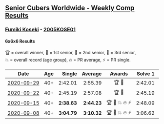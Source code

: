 <style>table {white-space: nowrap;}</style>

## [Senior Cubers Worldwide - Weekly Comp Results](/scw-comp/results/)
### [Fumiki Koseki](README.md) - [2005KOSE01](https://www.worldcubeassociation.org/persons/2005KOSE01?event=666)
#### 6x6x6 Results

<span style="white-space: nowrap;">🏆 = overall winner</span>, <span style="white-space: nowrap;">🥇 = 1st senior</span>, <span style="white-space: nowrap;">🥈 = 2nd senior</span>, <span style="white-space: nowrap;">🥉 = 3rd senior</span>, <span style="white-space: nowrap;">💥 = overall record (age group)</span>, <span style="white-space: nowrap;">🔥 = PR average</span>, <span style="white-space: nowrap;">⚡ = PR single</span>.

| Date | Age | Single | Average | Awards | Solve 1 | Solve 2 | Solve 3 | Video |
| :--: | :--: | --: | --: | :--: | --: | --: | --: | :-- |
| [2020-09-29](../../results/2020-09-29/666.md) | 40+ | 2:42.01 | 2:55.39 | 🏆 🥇 | 2:42.01 | 3:11.93 | 2:52.23 | [Desktop](https://www.facebook.com/events/427181104911253/permalink/432492021046828) / [Mobile](https://m.facebook.com/events/427181104911253?view=permalink&id=432492021046828) |
| [2020-09-22](../../results/2020-09-22/666.md) | 40+ | 2:45.19 | 2:57.08 | 🏆 🥇 | 2:45.19 | 2:57.03 | 3:09.03 | [Desktop](https://www.facebook.com/events/342541897161786/permalink/343948317021144) / [Mobile](https://m.facebook.com/events/342541897161786?view=permalink&id=343948317021144) |
| [2020-09-15](../../results/2020-09-15/666.md) | 40+ | **2:38.63** | **2:44.23** | 🏆 🥇 💥 🔥 ⚡ | 2:48.09 | 2:45.98 | **2:38.63** | [Desktop](https://www.facebook.com/events/655903882008117/permalink/659480474983791) / [Mobile](https://m.facebook.com/events/655903882008117?view=permalink&id=659480474983791) |
| [2020-09-08](../../results/2020-09-08/666.md) | 40+ | **3:04.79** | **3:10.32** | 🏆 🥇 💥 🔥 ⚡ | 3:06.62 | **3:04.79** | 3:19.54 | [Desktop](https://www.facebook.com/events/342884623427933/permalink/344014803314915) / [Mobile](https://m.facebook.com/events/342884623427933?view=permalink&id=344014803314915) |


<!-- Global site tag (gtag.js) - Google Analytics -->
<script async src="https://www.googletagmanager.com/gtag/js?id=UA-86348435-3"></script>
<script>window.dataLayer = window.dataLayer || []; function gtag() {dataLayer.push(arguments);} gtag('js', new Date()); gtag('config', 'UA-86348435-3');</script>
